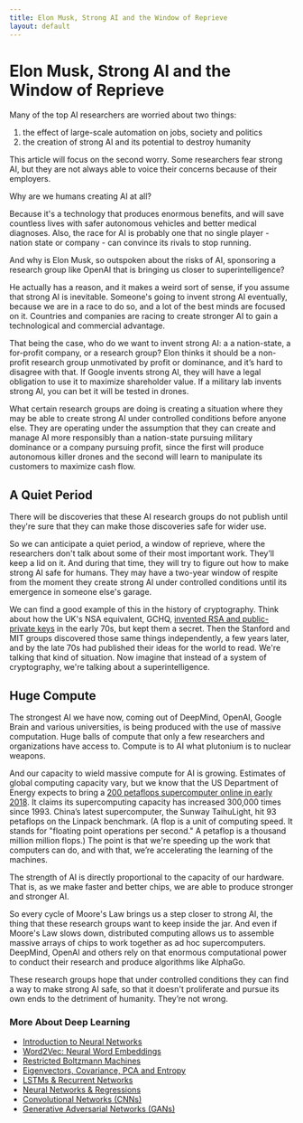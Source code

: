 ```yaml
---
title: Elon Musk, Strong AI and the Window of Reprieve
layout: default
---
```


# Elon Musk, Strong AI and the Window of Reprieve

Many of the top AI researchers are worried about two things:

1) the effect of large-scale automation on jobs, society and politics
2) the creation of strong AI and its potential to destroy humanity

This article will focus on the second worry. Some researchers fear strong AI, but they are not always able to voice their concerns because of their employers.

Why are we humans creating AI at all? 

Because it's a technology that produces enormous benefits, and will save countless lives with safer autonomous vehicles and better medical diagnoses. Also, the race for AI is probably one that no single player - nation state or company - can convince its rivals to stop running.

And why is Elon Musk, so outspoken about the risks of AI, sponsoring a research group like OpenAI that is bringing us closer to superintelligence? 

He actually has a reason, and it makes a weird sort of sense, if you assume that strong AI is inevitable. Someone's going to invent strong AI eventually, because we are in a race to do so, and a lot of the best minds are focused on it. Countries and companies are racing to create stronger AI to gain a technological and commercial advantage. 

That being the case, who do we want to invent strong AI: a a nation-state, a for-profit company, or a research group? Elon thinks it should be a non-profit research group unmotivated by profit or dominance, and it’s hard to disagree with that. If Google invents strong AI, they will have a legal obligation to use it to maximize shareholder value. If a military lab invents strong AI, you can bet it will be tested in drones. 

What certain research groups are doing is creating a situation where they may be able to create strong AI under controlled conditions before anyone else. They are operating under the assumption that they can create and manage AI more responsibly than a nation-state pursuing military dominance or a company pursuing profit, since the first will produce autonomous killer drones and the second will learn to manipulate its customers to maximize cash flow. 

## A Quiet Period

There will be discoveries that these AI research groups do not publish until they're sure that they can make those discoveries safe for wider use. 

So we can anticipate a quiet period, a window of reprieve, where the researchers don't talk about some of their most important work. They’ll keep a lid on it. And during that time, they will try to figure out how to make strong AI safe for humans. They may have a two-year window of respite from the moment they create strong AI under controlled conditions until its emergence in someone else's garage. 

We can find a good example of this in the history of cryptography. Think about how the UK's NSA equivalent, GCHQ, [invented RSA and public-private keys](https://en.wikipedia.org/wiki/James_H._Ellis#Invention_of_non-secret_encryption) in the early 70s, but kept them a secret. Then the Stanford and MIT groups discovered those same things independently, a few years later, and by the late 70s had published their ideas for the world to read. We're talking that kind of situation. Now imagine that instead of a system of cryptography, we're talking about a superintelligence. 

## Huge Compute 

The strongest AI we have now, coming out of DeepMind, OpenAI, Google Brain and various universities, is being produced with the use of massive computation. Huge balls of compute that only a few researchers and organizations have access to. Compute is to AI what plutonium is to nuclear weapons.  

And our capacity to wield massive compute for AI is growing. Estimates of global computing capacity vary, but we know that the US Department of Energy expects to bring a [200 petaflops supercomputer online in early 2018](https://www.computerworld.com/article/3086178/high-performance-computing/u-s-to-have-200-petaflop-supercomputer-by-early-2018.html). It claims its supercomputing capacity has increased 300,000 times since 1993. China’s latest supercomputer, the Sunway TaihuLight, hit 93 petaflops on the Linpack benchmark. (A flop is a unit of computing speed. It stands for "floating point operations per second." A petaflop is a thousand million million flops.) The point is that we're speeding up the work that computers can do, and with that, we’re accelerating the learning of the machines.  

The strength of AI is directly proportional to the capacity of our hardware. That is, as we make faster and better chips, we are able to produce stronger and stronger AI. 

So every cycle of Moore's Law brings us a step closer to strong AI, the thing that these research groups want to keep inside the jar. And even if Moore's Law slows down, distributed computing allows us to assemble massive arrays of chips to work together as ad hoc supercomputers. DeepMind, OpenAI and others rely on that enormous computational power to conduct their research and produce algorithms like AlphaGo. 

These research groups hope that under controlled conditions they can find a way to make strong AI safe, so that it doesn't proliferate and pursue its own ends to the detriment of humanity. They’re not wrong. 

### <a name="beginner">More About Deep Learning</a>
* [Introduction to Neural Networks](./neuralnet-overview)
* [Word2Vec: Neural Word Embeddings](./word2vec)
* [Restricted Boltzmann Machines](./restrictedboltzmannmachine)
* [Eigenvectors, Covariance, PCA and Entropy](./eigenvector)
* [LSTMs & Recurrent Networks](./lstm)
* [Neural Networks & Regressions](./logistic-regression)
* [Convolutional Networks (CNNs)](./convolutionalnets)
* [Generative Adversarial Networks (GANs)](./generative-adversarial-network)
